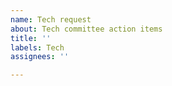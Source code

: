 ```yaml
---
name: Tech request
about: Tech committee action items
title: ''
labels: Tech
assignees: ''

---
```



